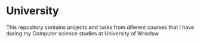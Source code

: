 # University
This repository contains projects and tasks from diferent courses that I have during my Computer science studies at University of Wrocław
